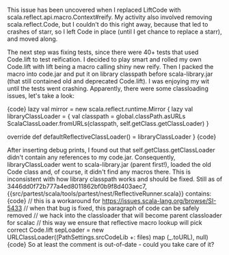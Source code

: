 This issue has been uncovered when I replaced LiftCode with scala.reflect.api.macro.Context#reify. My activity also involved removing scala.reflect.Code, but I couldn't do this right away, because that led to crashes of starr, so I left Code in place (until I get chance to replace a starr), and moved along.

The next step was fixing tests, since there were 40+ tests that used Code.lift to test reification. I decided to play smart and rolled my own Code.lift with lift being a macro calling shiny new reify. Then I packed the macro into code.jar and put it on library classpath before scala-library.jar (that still contained old and deprecated Code.lift). I was enjoying my wit until the tests went crashing. Apparently, there were some classloading issues, let's take a look:

{code}
lazy val mirror = new scala.reflect.runtime.Mirror {
  lazy val libraryClassLoader = {
    val classpath = global.classPath.asURLs
    ScalaClassLoader.fromURLs(classpath, self.getClass.getClassLoader)
  }

  override def defaultReflectiveClassLoader() = libraryClassLoader
}
{code}

After inserting debug prints, I found out that self.getClass.getClassLoader didn't contain any references to my code.jar. Consequently, libraryClassLoader went to scala-library.jar (parent first!), loaded the old Code class and, of course, it didn't find any macros there. This is inconsistent with how library classpath works and should be fixed.
Still as of 3446dd0f72b777a4ed8011862bf0b9f8d403aec7, {{src/partest/scala/tools/partest/nest/ReflectiveRunner.scala}} contains:
{code}
    // this is a workaround for https://issues.scala-lang.org/browse/SI-5433
    // when that bug is fixed, this paragraph of code can be safely removed
    // we hack into the classloader that will become parent classloader for scalac
    // this way we ensure that reflective macro lookup will pick correct Code.lift
    sepLoader = new URLClassLoader((PathSettings.srcCodeLib +: files) map (_.toURL), null)
{code}
So at least the comment is out-of-date - could you take care of it?
